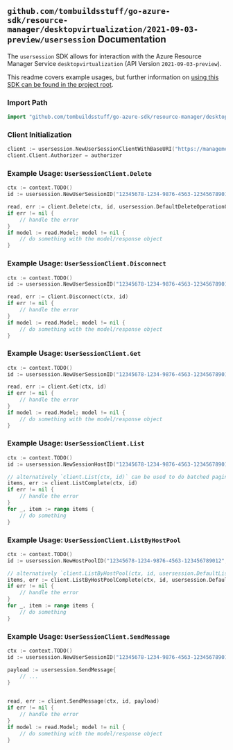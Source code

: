 
## `github.com/tombuildsstuff/go-azure-sdk/resource-manager/desktopvirtualization/2021-09-03-preview/usersession` Documentation

The `usersession` SDK allows for interaction with the Azure Resource Manager Service `desktopvirtualization` (API Version `2021-09-03-preview`).

This readme covers example usages, but further information on [using this SDK can be found in the project root](https://github.com/tombuildsstuff/go-azure-sdk/tree/main/docs).

### Import Path

```go
import "github.com/tombuildsstuff/go-azure-sdk/resource-manager/desktopvirtualization/2021-09-03-preview/usersession"
```


### Client Initialization

```go
client := usersession.NewUserSessionClientWithBaseURI("https://management.azure.com")
client.Client.Authorizer = authorizer
```


### Example Usage: `UserSessionClient.Delete`

```go
ctx := context.TODO()
id := usersession.NewUserSessionID("12345678-1234-9876-4563-123456789012", "example-resource-group", "hostPoolValue", "sessionHostValue", "userSessionIdValue")

read, err := client.Delete(ctx, id, usersession.DefaultDeleteOperationOptions())
if err != nil {
	// handle the error
}
if model := read.Model; model != nil {
	// do something with the model/response object
}
```


### Example Usage: `UserSessionClient.Disconnect`

```go
ctx := context.TODO()
id := usersession.NewUserSessionID("12345678-1234-9876-4563-123456789012", "example-resource-group", "hostPoolValue", "sessionHostValue", "userSessionIdValue")

read, err := client.Disconnect(ctx, id)
if err != nil {
	// handle the error
}
if model := read.Model; model != nil {
	// do something with the model/response object
}
```


### Example Usage: `UserSessionClient.Get`

```go
ctx := context.TODO()
id := usersession.NewUserSessionID("12345678-1234-9876-4563-123456789012", "example-resource-group", "hostPoolValue", "sessionHostValue", "userSessionIdValue")

read, err := client.Get(ctx, id)
if err != nil {
	// handle the error
}
if model := read.Model; model != nil {
	// do something with the model/response object
}
```


### Example Usage: `UserSessionClient.List`

```go
ctx := context.TODO()
id := usersession.NewSessionHostID("12345678-1234-9876-4563-123456789012", "example-resource-group", "hostPoolValue", "sessionHostValue")

// alternatively `client.List(ctx, id)` can be used to do batched pagination
items, err := client.ListComplete(ctx, id)
if err != nil {
	// handle the error
}
for _, item := range items {
	// do something
}
```


### Example Usage: `UserSessionClient.ListByHostPool`

```go
ctx := context.TODO()
id := usersession.NewHostPoolID("12345678-1234-9876-4563-123456789012", "example-resource-group", "hostPoolValue")

// alternatively `client.ListByHostPool(ctx, id, usersession.DefaultListByHostPoolOperationOptions())` can be used to do batched pagination
items, err := client.ListByHostPoolComplete(ctx, id, usersession.DefaultListByHostPoolOperationOptions())
if err != nil {
	// handle the error
}
for _, item := range items {
	// do something
}
```


### Example Usage: `UserSessionClient.SendMessage`

```go
ctx := context.TODO()
id := usersession.NewUserSessionID("12345678-1234-9876-4563-123456789012", "example-resource-group", "hostPoolValue", "sessionHostValue", "userSessionIdValue")

payload := usersession.SendMessage{
	// ...
}


read, err := client.SendMessage(ctx, id, payload)
if err != nil {
	// handle the error
}
if model := read.Model; model != nil {
	// do something with the model/response object
}
```
